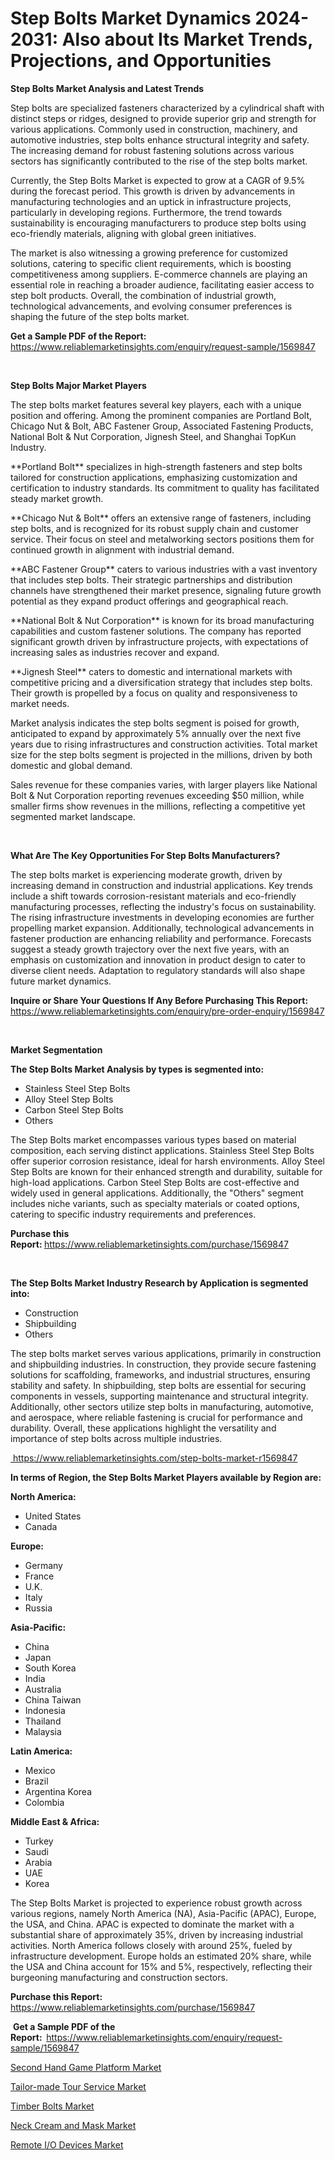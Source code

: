 <p><h1>Step Bolts Market Dynamics 2024-2031: Also about Its Market Trends, Projections, and Opportunities</h1></p><p><strong>Step Bolts Market Analysis and Latest Trends</strong></p>
<p><p>Step bolts are specialized fasteners characterized by a cylindrical shaft with distinct steps or ridges, designed to provide superior grip and strength for various applications. Commonly used in construction, machinery, and automotive industries, step bolts enhance structural integrity and safety. The increasing demand for robust fastening solutions across various sectors has significantly contributed to the rise of the step bolts market.</p><p>Currently, the Step Bolts Market is expected to grow at a CAGR of 9.5% during the forecast period. This growth is driven by advancements in manufacturing technologies and an uptick in infrastructure projects, particularly in developing regions. Furthermore, the trend towards sustainability is encouraging manufacturers to produce step bolts using eco-friendly materials, aligning with global green initiatives.</p><p>The market is also witnessing a growing preference for customized solutions, catering to specific client requirements, which is boosting competitiveness among suppliers. E-commerce channels are playing an essential role in reaching a broader audience, facilitating easier access to step bolt products. Overall, the combination of industrial growth, technological advancements, and evolving consumer preferences is shaping the future of the step bolts market.</p></p>
<p><strong>Get a Sample PDF of the Report:&nbsp;</strong> <a href="https://www.reliablemarketinsights.com/enquiry/request-sample/1569847?utm_campaign=1559&utm_medium=2&utm_source=Github&utm_content=ia&utm_term=14102024&utm_id=step-bolts">https://www.reliablemarketinsights.com/enquiry/request-sample/1569847</a></p>
<p>&nbsp;</p>
<p><strong>Step Bolts Major Market Players</strong></p>
<p><p>The step bolts market features several key players, each with a unique position and offering. Among the prominent companies are Portland Bolt, Chicago Nut & Bolt, ABC Fastener Group, Associated Fastening Products, National Bolt & Nut Corporation, Jignesh Steel, and Shanghai TopKun Industry.</p><p>**Portland Bolt** specializes in high-strength fasteners and step bolts tailored for construction applications, emphasizing customization and certification to industry standards. Its commitment to quality has facilitated steady market growth.</p><p>**Chicago Nut & Bolt** offers an extensive range of fasteners, including step bolts, and is recognized for its robust supply chain and customer service. Their focus on steel and metalworking sectors positions them for continued growth in alignment with industrial demand.</p><p>**ABC Fastener Group** caters to various industries with a vast inventory that includes step bolts. Their strategic partnerships and distribution channels have strengthened their market presence, signaling future growth potential as they expand product offerings and geographical reach.</p><p>**National Bolt & Nut Corporation** is known for its broad manufacturing capabilities and custom fastener solutions. The company has reported significant growth driven by infrastructure projects, with expectations of increasing sales as industries recover and expand.</p><p>**Jignesh Steel** caters to domestic and international markets with competitive pricing and a diversification strategy that includes step bolts. Their growth is propelled by a focus on quality and responsiveness to market needs.</p><p>Market analysis indicates the step bolts segment is poised for growth, anticipated to expand by approximately 5% annually over the next five years due to rising infrastructures and construction activities. Total market size for the step bolts segment is projected in the millions, driven by both domestic and global demand.</p><p>Sales revenue for these companies varies, with larger players like National Bolt & Nut Corporation reporting revenues exceeding $50 million, while smaller firms show revenues in the millions, reflecting a competitive yet segmented market landscape.</p></p>
<p>&nbsp;</p>
<p><strong>What Are The Key Opportunities For Step Bolts Manufacturers?</strong></p>
<p><p>The step bolts market is experiencing moderate growth, driven by increasing demand in construction and industrial applications. Key trends include a shift towards corrosion-resistant materials and eco-friendly manufacturing processes, reflecting the industry's focus on sustainability. The rising infrastructure investments in developing economies are further propelling market expansion. Additionally, technological advancements in fastener production are enhancing reliability and performance. Forecasts suggest a steady growth trajectory over the next five years, with an emphasis on customization and innovation in product design to cater to diverse client needs. Adaptation to regulatory standards will also shape future market dynamics.</p></p>
<p><strong>Inquire or Share Your Questions If Any Before Purchasing This Report:</strong> <a href="https://www.reliablemarketinsights.com/enquiry/pre-order-enquiry/1569847?utm_campaign=1559&utm_medium=2&utm_source=Github&utm_content=ia&utm_term=14102024&utm_id=step-bolts">https://www.reliablemarketinsights.com/enquiry/pre-order-enquiry/1569847</a></p>
<p>&nbsp;</p>
<p><strong>Market Segmentation</strong></p>
<p><strong>The Step Bolts Market Analysis by types is segmented into:</strong></p>
<p><ul><li>Stainless Steel Step Bolts</li><li>Alloy Steel Step Bolts</li><li>Carbon Steel Step Bolts</li><li>Others</li></ul></p>
<p><p>The Step Bolts market encompasses various types based on material composition, each serving distinct applications. Stainless Steel Step Bolts offer superior corrosion resistance, ideal for harsh environments. Alloy Steel Step Bolts are known for their enhanced strength and durability, suitable for high-load applications. Carbon Steel Step Bolts are cost-effective and widely used in general applications. Additionally, the "Others" segment includes niche variants, such as specialty materials or coated options, catering to specific industry requirements and preferences.</p></p>
<p><strong>Purchase this Report:&nbsp;</strong><a href="https://www.reliablemarketinsights.com/purchase/1569847?utm_campaign=1559&utm_medium=2&utm_source=Github&utm_content=ia&utm_term=14102024&utm_id=step-bolts">https://www.reliablemarketinsights.com/purchase/1569847</a></p>
<p>&nbsp;</p>
<p><strong>The Step Bolts Market Industry Research by Application is segmented into:</strong></p>
<p><ul><li>Construction</li><li>Shipbuilding</li><li>Others</li></ul></p>
<p><p>The step bolts market serves various applications, primarily in construction and shipbuilding industries. In construction, they provide secure fastening solutions for scaffolding, frameworks, and industrial structures, ensuring stability and safety. In shipbuilding, step bolts are essential for securing components in vessels, supporting maintenance and structural integrity. Additionally, other sectors utilize step bolts in manufacturing, automotive, and aerospace, where reliable fastening is crucial for performance and durability. Overall, these applications highlight the versatility and importance of step bolts across multiple industries.</p></p>
<p><a href="https://www.reliablemarketinsights.com/step-bolts-market-r1569847?utm_campaign=1559&utm_medium=2&utm_source=Github&utm_content=ia&utm_term=14102024&utm_id=step-bolts">&nbsp;https://www.reliablemarketinsights.com/step-bolts-market-r1569847</a></p>
<p><strong>In terms of Region, the Step Bolts Market Players available by Region are:</strong></p>
<p>
    <p> <strong> North America: </strong>
        <ul>
            <li>United States</li>
            <li>Canada</li>
        </ul>
        </p> 
    <p> <strong> Europe: </strong>
        <ul>
            <li>Germany</li>
            <li>France</li>
            <li>U.K.</li>
            <li>Italy</li>
            <li>Russia</li>
        </ul>
        </p> 
    <p> <strong> Asia-Pacific: </strong>
        <ul>
            <li>China</li>
            <li>Japan</li>
            <li>South Korea</li>
            <li>India</li>
            <li>Australia</li>
            <li>China Taiwan</li>
            <li>Indonesia</li>
            <li>Thailand</li>
            <li>Malaysia</li>
        </ul>
        </p> 
    <p> <strong> Latin America: </strong>
        <ul>
            <li>Mexico</li>
            <li>Brazil</li>
            <li>Argentina Korea</li>
            <li>Colombia</li>
        </ul>
        </p> 
    <p> <strong> Middle East & Africa: </strong>
        <ul>
            <li>Turkey</li>
            <li>Saudi</li>
            <li>Arabia</li>
            <li>UAE</li>
            <li>Korea</li>
        </ul>
    </p>
    </p>
<p><p>The Step Bolts Market is projected to experience robust growth across various regions, namely North America (NA), Asia-Pacific (APAC), Europe, the USA, and China. APAC is expected to dominate the market with a substantial share of approximately 35%, driven by increasing industrial activities. North America follows closely with around 25%, fueled by infrastructure development. Europe holds an estimated 20% share, while the USA and China account for 15% and 5%, respectively, reflecting their burgeoning manufacturing and construction sectors.</p></p>
<p><strong>Purchase this Report: </strong><a href="https://www.reliablemarketinsights.com/purchase/1569847?utm_campaign=1559&utm_medium=2&utm_source=Github&utm_content=ia&utm_term=14102024&utm_id=step-bolts">https://www.reliablemarketinsights.com/purchase/1569847</a></p>
<p>&nbsp;<strong>Get a Sample PDF of the Report:&nbsp;&nbsp;</strong><a href="https://www.reliablemarketinsights.com/enquiry/request-sample/1569847?utm_campaign=1559&utm_medium=2&utm_source=Github&utm_content=ia&utm_term=14102024&utm_id=step-bolts">https://www.reliablemarketinsights.com/enquiry/request-sample/1569847</a></p>
<p><strong></strong></p>
<p><p><a href="https://www.linkedin.com/pulse/second-hand-game-platform-market-trends-insights-type-application-vps2e?trk=public_post_embed_feed-article-content&utm_campaign=1559&utm_medium=2&utm_source=Github&utm_content=ia&utm_term=14102024&utm_id=step-bolts">Second Hand Game Platform Market</a></p><p><a href="https://www.linkedin.com/pulse/exploring-tailor-made-tour-service-market-strategic-insights-c3z6e?trk=public_post_embed_feed-article-content&utm_campaign=1559&utm_medium=2&utm_source=Github&utm_content=ia&utm_term=14102024&utm_id=step-bolts">Tailor-made Tour Service Market</a></p><p><a href="https://github.com/AshikRahman991/Market-Research-Report-List-1/blob/main/timber-bolts-market.md?utm_campaign=1559&utm_medium=2&utm_source=Github&utm_content=ia&utm_term=14102024&utm_id=step-bolts">Timber Bolts Market</a></p><p><a href="https://www.linkedin.com/pulse/neck-cream-mask-market-global-regional-analysis-2024-2031-0y38e?trk=public_post_embed_feed-article-content&utm_campaign=1559&utm_medium=2&utm_source=Github&utm_content=ia&utm_term=14102024&utm_id=step-bolts">Neck Cream and Mask Market</a></p><p><a href="https://www.linkedin.com/pulse/remote-io-devices-mosaic-piecing-together-global-market-dynamics-ic4ze?trk=public_post_embed_feed-article-content&utm_campaign=1559&utm_medium=2&utm_source=Github&utm_content=ia&utm_term=14102024&utm_id=step-bolts">Remote I/O Devices Market</a></p></p>